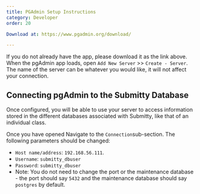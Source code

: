 ```yaml
---
title: PGAdmin Setup Instructions
category: Developer
order: 20

Download at: https://www.pgadmin.org/download/

---
```


If you do not already have the app, please download it as the link above. When the pgAdmin app loads, open `Add New Server` >> `Create - Server`. The name of the server can be whatever you would like, it will not affect your connection.

## Connecting pgAdmin to the Submitty Database

Once configured, you will be able to use your server to access information stored in the different databases associated with Submitty, like that of an individual class.



Once you have opened Navigate to the `Connection`sub-section.  The following parameters should be changed:

* `Host name/address`: `192.168.56.111`. 
* `Username`: `submitty_dbuser` 
* `Password`: `submitty_dbuser`
* Note: You do not need to change the port or the maintenance database - the port should say `5432` and the maintenance database should say `postgres` by default. 



